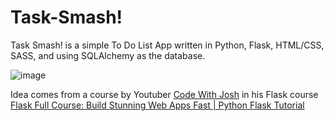 # Task-Smash!
Task Smash! is a simple To Do List App written in Python, Flask, HTML/CSS, SASS, and using SQLAlchemy as the database. 

![image](https://github.com/tomassantos484/Task-Smasher/assets/102435876/a2c3f119-b121-4544-bdcb-7454a876a4c7)


Idea comes from a course by Youtuber [Code With Josh](https://www.youtube.com/@codewithjoshoffical) in his Flask course [Flask Full Course: Build Stunning Web Apps Fast | Python Flask Tutorial](https://www.youtube.com/watch?v=45P3xQPaYxc)



